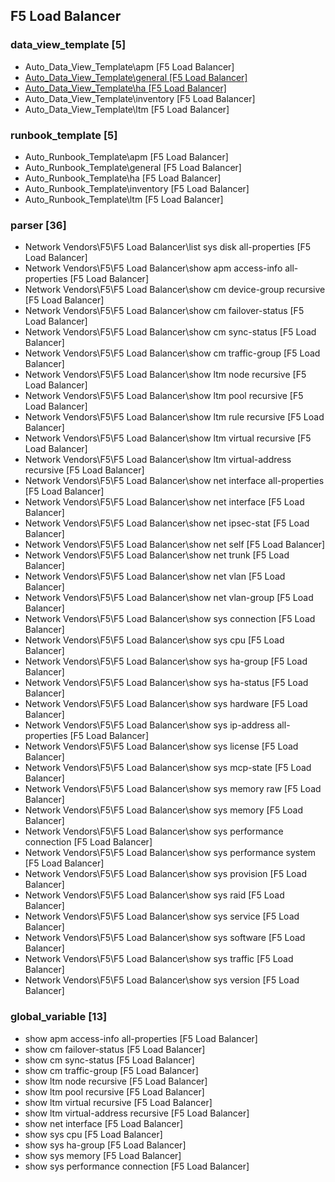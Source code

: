 ## F5 Load Balancer
### data_view_template [5]
* Auto_Data_View_Template\apm [F5 Load Balancer]
* [Auto_Data_View_Template\general [F5 Load Balancer]](dvt/general.md)
* [Auto_Data_View_Template\ha [F5 Load Balancer]](dvt/f5_load_balancer/dvt_ha.md)
* Auto_Data_View_Template\inventory [F5 Load Balancer]
* Auto_Data_View_Template\ltm [F5 Load Balancer]

### runbook_template [5]
* Auto_Runbook_Template\apm [F5 Load Balancer]
* Auto_Runbook_Template\general [F5 Load Balancer]
* Auto_Runbook_Template\ha [F5 Load Balancer]
* Auto_Runbook_Template\inventory [F5 Load Balancer]
* Auto_Runbook_Template\ltm [F5 Load Balancer]

### parser [36]
* Network Vendors\F5\F5 Load Balancer\list sys disk all-properties [F5 Load Balancer]
* Network Vendors\F5\F5 Load Balancer\show apm access-info all-properties [F5 Load Balancer]
* Network Vendors\F5\F5 Load Balancer\show cm device-group recursive [F5 Load Balancer]
* Network Vendors\F5\F5 Load Balancer\show cm failover-status [F5 Load Balancer]
* Network Vendors\F5\F5 Load Balancer\show cm sync-status [F5 Load Balancer]
* Network Vendors\F5\F5 Load Balancer\show cm traffic-group [F5 Load Balancer]
* Network Vendors\F5\F5 Load Balancer\show ltm node recursive [F5 Load Balancer]
* Network Vendors\F5\F5 Load Balancer\show ltm pool recursive [F5 Load Balancer]
* Network Vendors\F5\F5 Load Balancer\show ltm rule recursive [F5 Load Balancer]
* Network Vendors\F5\F5 Load Balancer\show ltm virtual recursive  [F5 Load Balancer]
* Network Vendors\F5\F5 Load Balancer\show ltm virtual-address recursive [F5 Load Balancer]
* Network Vendors\F5\F5 Load Balancer\show net interface all-properties [F5 Load Balancer]
* Network Vendors\F5\F5 Load Balancer\show net interface [F5 Load Balancer]
* Network Vendors\F5\F5 Load Balancer\show net ipsec-stat [F5 Load Balancer]
* Network Vendors\F5\F5 Load Balancer\show net self [F5 Load Balancer]
* Network Vendors\F5\F5 Load Balancer\show net trunk [F5 Load Balancer]
* Network Vendors\F5\F5 Load Balancer\show net vlan [F5 Load Balancer]
* Network Vendors\F5\F5 Load Balancer\show net vlan-group [F5 Load Balancer]
* Network Vendors\F5\F5 Load Balancer\show sys connection [F5 Load Balancer]
* Network Vendors\F5\F5 Load Balancer\show sys cpu [F5 Load Balancer]
* Network Vendors\F5\F5 Load Balancer\show sys ha-group [F5 Load Balancer]
* Network Vendors\F5\F5 Load Balancer\show sys ha-status [F5 Load Balancer]
* Network Vendors\F5\F5 Load Balancer\show sys hardware [F5 Load Balancer]
* Network Vendors\F5\F5 Load Balancer\show sys ip-address all-properties [F5 Load Balancer]
* Network Vendors\F5\F5 Load Balancer\show sys license [F5 Load Balancer]
* Network Vendors\F5\F5 Load Balancer\show sys mcp-state [F5 Load Balancer]
* Network Vendors\F5\F5 Load Balancer\show sys memory raw [F5 Load Balancer]
* Network Vendors\F5\F5 Load Balancer\show sys memory [F5 Load Balancer]
* Network Vendors\F5\F5 Load Balancer\show sys performance connection [F5 Load Balancer]
* Network Vendors\F5\F5 Load Balancer\show sys performance system [F5 Load Balancer]
* Network Vendors\F5\F5 Load Balancer\show sys provision [F5 Load Balancer]
* Network Vendors\F5\F5 Load Balancer\show sys raid [F5 Load Balancer]
* Network Vendors\F5\F5 Load Balancer\show sys service [F5 Load Balancer]
* Network Vendors\F5\F5 Load Balancer\show sys software [F5 Load Balancer]
* Network Vendors\F5\F5 Load Balancer\show sys traffic [F5 Load Balancer]
* Network Vendors\F5\F5 Load Balancer\show sys version [F5 Load Balancer]


### global_variable [13]
* show apm access-info all-properties [F5 Load Balancer]
* show cm failover-status [F5 Load Balancer]
* show cm sync-status [F5 Load Balancer]
* show cm traffic-group [F5 Load Balancer]
* show ltm node recursive [F5 Load Balancer]
* show ltm pool recursive [F5 Load Balancer]
* show ltm virtual recursive  [F5 Load Balancer]
* show ltm virtual-address recursive [F5 Load Balancer]
* show net interface [F5 Load Balancer]
* show sys cpu [F5 Load Balancer]
* show sys ha-group [F5 Load Balancer]
* show sys memory [F5 Load Balancer]
* show sys performance connection [F5 Load Balancer]
